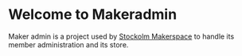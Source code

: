 # Welcome to Makeradmin

Maker admin is a project used by [Stockolm Makerspace](https://makerspace.se) to
handle its member administration and its store.
